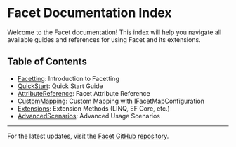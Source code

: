 # Facet Documentation Index

Welcome to the Facet documentation! This index will help you navigate all available guides and references for using Facet and its extensions.

## Table of Contents

- [Facetting](01_Facetting.md): Introduction to Facetting
- [QuickStart](02_QuickStart.md): Quick Start Guide
- [AttributeReference](03_AttributeReference.md): Facet Attribute Reference
- [CustomMapping](04_CustomMapping.md): Custom Mapping with IFacetMapConfiguration
- [Extensions](05_Extensions.md): Extension Methods (LINQ, EF Core, etc.)
- [AdvancedScenarios](06_AdvancedScenarios.md): Advanced Usage Scenarios

---

For the latest updates, visit the [Facet GitHub repository](https://github.com/Tim-Maes/Facet).
